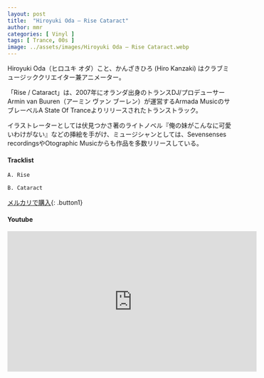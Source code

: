 ```yaml
---
layout: post
title:  "Hiroyuki Oda – Rise Cataract"
author: mmr
categories: [ Vinyl ]
tags: [ Trance, 00s ]
image: ../assets/images/Hiroyuki Oda – Rise Cataract.webp
---
```


Hiroyuki Oda（ヒロユキ オダ）こと、かんざきひろ (Hiro Kanzaki)
はクラブミュージッククリエイター兼アニメーター。

「Rise / Cataract」は、2007年にオランダ出身のトランスDJ/プロデューサーArmin van Buuren（アーミン ヴァン ブーレン）が運営するArmada MusicのサブレーベルA State Of Tranceよりリリースされたトランストラック。

イラストレーターとしては伏見つかさ著のライトノベル『俺の妹がこんなに可愛いわけがない』などの挿絵を手がけ、ミュージシャンとしては、Sevensenses recordingsやOtographic Musicからも作品を多数リリースしている。

#### Tracklist
```md
A. Rise

B. Cataract
```

[メルカリで購入](https://jp.mercari.com/item/m40856782360?afid=6142608987){: .button1}

#### Youtube
<iframe width="560" height="315" src="https://www.youtube.com/embed/6I7fX_Wu3aA?si=mir3og9S55zElnzm" title="YouTube video player" frameborder="0" allow="accelerometer; autoplay; clipboard-write; encrypted-media; gyroscope; picture-in-picture; web-share" referrerpolicy="strict-origin-when-cross-origin" allowfullscreen></iframe>